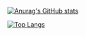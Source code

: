 [![Anurag's GitHub stats](https://github-readme-stats.vercel.app/api?username=DarkLordikss&show_icons=true&theme=radical)](https://github.com/anuraghazra/github-readme-stats)

[![Top Langs](https://github-readme-stats.vercel.app/api/top-langs/?username=DarkLordikss&show_icons=true&theme=radical)](https://github.com/anuraghazra/github-readme-stats)

